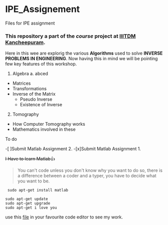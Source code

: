 # IPE_Assignement
Files for IPE assignment
### This repository a part of the _course_ project at [IIITDM Kancheepuram](http://www.iiitdm.ac.in/). 
Here in this wee are explorig the various __Algorithms__ used to solve **INVERSE PROBLEMS IN ENGINEERING**. Now having this in mind we will be pointing few key features of this workshop.

1. Algebra
  a. abced  
  - Matrices
  - Transformations
  - Inverse of the Matrix
    - Pseudo Inverse
    - Existence of Inverse
2. Tomography
  - How Computer Tomography works
  - Mathematics involved in these
  
To do

-[ ]Submit Matlab Assignment 2.
-[x]Submit Matlab Assignment 1.

~~I Have to learn Matlab~~:+1:
>You can't code unless you don't know why you want to do so, there is a difference between a coder and a typer, you have to decide what you want to be.


` sudo apt-get install matlab`
``` 
sudo apt-get update
sudo apt-get upgrade
sudo apt-get i love you
```
use this [file](Assignment-2.xlsx) in your favourite code editor to see my work.
